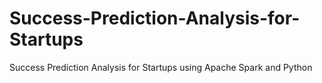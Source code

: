 # Success-Prediction-Analysis-for-Startups

 Success Prediction Analysis for Startups using Apache Spark and Python
